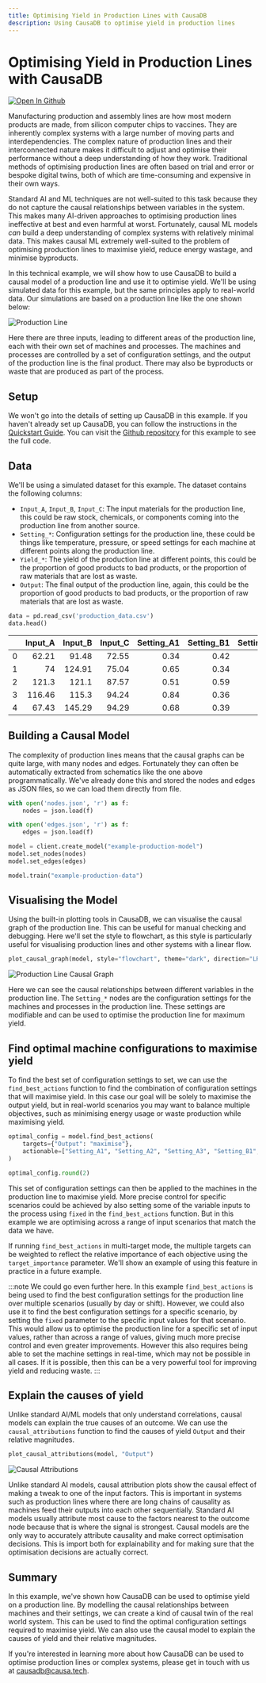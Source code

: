 ```yaml
---
title: Optimising Yield in Production Lines with CausaDB
description: Using CausaDB to optimise yield in production lines
---
```


# Optimising Yield in Production Lines with CausaDB

<!-- Github badge linking to ipynb -->
[![Open In Github](https://img.shields.io/badge/Open%20in-Github-lightgrey?logo=github)](https://github.com/causalabs/causadb-examples/blob/main/python/production_line/main.ipynb)

Manufacturing production and assembly lines are how most modern products are made, from silicon computer chips to vaccines. They are inherently complex systems with a large number of moving parts and interdependencies. The complex nature of production lines and their interconnected nature makes it difficult to adjust and optimise their performance without a deep understanding of how they work. Traditional methods of optimising production lines are often based on trial and error or bespoke digital twins, both of which are time-consuming and expensive in their own ways.

Standard AI and ML techniques are not well-suited to this task because they do not capture the causal relationships between variables in the system. This makes many AI-driven approaches to optimising production lines ineffective at best and even harmful at worst. Fortunately, causal ML models *can* build a deep understanding of complex systems with relatively minimal data. This makes causal ML extremely well-suited to the problem of optimising production lines to maximise yield, reduce energy wastage, and minimise byproducts. 

In this technical example, we will show how to use CausaDB to build a causal model of a production line and use it to optimise yield. We'll be using simulated data for this example, but the same principles apply to real-world data. Our simulations are based on a production line like the one shown below:

![Production Line](production_lines_optimisation_files/assembly_line_diagram.png)

Here there are three inputs, leading to different areas of the production line, each with their own set of machines and processes. The machines and processes are controlled by a set of configuration settings, and the output of the production line is the final product. There may also be byproducts or waste that are produced as part of the process.

## Setup

We won't go into the details of setting up CausaDB in this example. If you haven't already set up CausaDB, you can follow the instructions in the [Quickstart Guide](../causadb_quickstart). You can visit the [Github repository](https://github.com/causalabs/causadb-examples/blob/main/python/production_line/main.ipynb) for this example to see the full code.

## Data

We'll be using a simulated dataset for this example. The dataset contains the following columns:

* `Input_A`, `Input_B`, `Input_C`: The input materials for the production line, this could be raw stock, chemicals, or components coming into the production line from another source.
* `Setting_*`: Configuration settings for the production line, these could be things like temperature, pressure, or speed settings for each machine at different points along the production line.
* `Yield_*`: The yield of the production line at different points, this could be the proportion of good products to bad products, or the proportion of raw materials that are lost as waste.
* `Output`: The final output of the production line, again, this could be the proportion of good products to bad products, or the proportion of raw materials that are lost as waste.

```python
data = pd.read_csv('production_data.csv')
data.head()
```

|    |   Input_A |   Input_B |   Input_C |   Setting_A1 |   Setting_B1 |   Setting_B2 |   Setting_C1 |   Setting_C2 |   Yield_A1 | Setting_A2 |Yield_B1 |   Setting_B3 |   Yield_A2 |   Setting_A3 |   Yield_B2 |   Yield_C1 |   Yield_A3 |   Yield_B3 |   Yield_C2 |   Output |
|---:|----------:|----------:|----------:|------------:|------------:|------------:|------------:|------------:|-----------:|------------:|-----------:|------------:|-----------:|------------:|-----------:|-----------:|-----------:|-----------:|-----------:|---------:|
|  0 |     62.21 |     91.48 |     72.55 |        0.34 |        0.42 |        0.39 |        0.52 |        0.87 |       0.64 |        0.54 |       0.52 |        0.51 |       0.62 |        0.62 |       0.53 |       0.38 |       0.6  |       0.63 |       0.68 |     0.88 |
|  1 |     74    |    124.91 |     75.04 |        0.65 |        0.34 |        0.35 |        0.27 |        0.63 |       0.54 |        0.74 |       0.47 |        0.54 |       0.73 |        0.69 |       0.45 |       0.2  |       0.75 |       0.57 |       0.41 |     0.85 |
|  2 |    121.3  |    121.1  |     87.57 |        0.51 |        0.59 |        0.62 |        0.32 |        0.44 |       0.69 |        0.49 |       0.6  |        0.64 |       0.59 |        0.69 |       0.77 |       0.38 |       0.65 |       0.78 |       0.35 |     0.85 |
|  3 |    116.46 |    115.3  |     94.24 |        0.84 |        0.36 |        0.7  |        0.36 |        0.66 |       0.56 |        0.76 |       0.5  |        0.85 |       0.7  |        0.77 |       0.68 |       0.35 |       0.8  |       0.88 |       0.46 |     0.95 |
|  4 |     67.43 |    145.29 |     94.29 |        0.68 |        0.39 |        0.59 |        0.49 |        0.7  |       0.44 |        0.81 |       0.53 |        0.67 |       0.65 |        0.94 |       0.63 |       0.49 |       0.82 |       0.84 |       0.66 |     0.99 |

## Building a Causal Model

The complexity of production lines means that the causal graphs can be quite large, with many nodes and edges. Fortunately they can often be automatically extracted from schematics like the one above programmatically. We've already done this and stored the nodes and edges as JSON files, so we can load them directly from file.

```python
with open('nodes.json', 'r') as f:
    nodes = json.load(f)

with open('edges.json', 'r') as f:
    edges = json.load(f)

model = client.create_model("example-production-model")
model.set_nodes(nodes)
model.set_edges(edges)

model.train("example-production-data")
```

## Visualising the Model

Using the built-in plotting tools in CausaDB, we can visualise the causal graph of the production line. This can be useful for manual checking and debugging. Here we'll set the style to flowchart, as this style is particularly useful for visualising production lines and other systems with a linear flow.

```python
plot_causal_graph(model, style="flowchart", theme="dark", direction="LR")
```

![Production Line Causal Graph](production_lines_optimisation_files/causal_diagram.png)

Here we can see the causal relationships between different variables in the production line. The `Setting_*` nodes are the configuration settings for the machines and processes in the production line. These settings are modifiable and can be used to optimise the production line for maximum yield.

## Find optimal machine configurations to maximise yield

To find the best set of configuration settings to set, we can use the `find_best_actions` function to find the combination of configuration settings that will maximise yield. In this case our goal will be solely to maximise the output yield, but in real-world scenarios you may want to balance multiple objectives, such as minimising energy usage or waste production while maximising yield.

```python
optimal_config = model.find_best_actions(
    targets={"Output": "maximise"},
    actionable=["Setting_A1", "Setting_A2", "Setting_A3", "Setting_B1", "Setting_B2", "Setting_B3", "Setting_C1", "Setting_C2"],
)

optimal_config.round(2)
```

This set of configuration settings can then be applied to the machines in the production line to maximise yield. More precise control for specific scenarios could be achieved by also setting some of the variable inputs to the process using `fixed` in the `find_best_actions` function. But in this example we are optimising across a range of input scenarios that match the data we have.

If running `find_best_actions` in multi-target mode, the multiple targets can be weighted to reflect the relative importance of each objective using the `target_importance` parameter. We'll show an example of using this feature in practice in a future example.

:::note
We could go even further here. In this example `find_best_actions` is being used to find the best configuration settings for the production line over multiple scenarios (usually by day or shift). However, we could also use it to find the best configuration settings for a specific scenario, by setting the `fixed` parameter to the specific input values for that scenario. This would allow us to optimise the production line for a specific set of input values, rather than across a range of values, giving much more precise control and even greater improvements. However this also requires being able to set the machine settings in real-time, which may not be possible in all cases. If it is possible, then this can be a very powerful tool for improving yield and reducing waste.
:::

## Explain the causes of yield

Unlike standard AI/ML models that only understand correlations, causal models can explain the true causes of an outcome. We can use the `causal_attributions` function to find the causes of yield `Output` and their relative magnitudes.

```python
plot_causal_attributions(model, "Output")
```

![Causal Attributions](production_lines_optimisation_files/causal_attributions.png)

Unlike standard AI models, causal attribution plots show the causal effect of making a tweak to one of the input factors. This is important in systems such as production lines where there are long chains of causality as machines feed their outputs into each other sequentially. Standard AI models usually attribute most cause to the factors nearest to the outcome node because that is where the signal is strongest. Causal models are the only way to accurately attribute causality and make correct optimisation decisions. This is import both for explainability and for making sure that the optimisation decisions are actually correct.

## Summary

In this example, we've shown how CausaDB can be used to optimise yield on a production line. By modelling the causal relationships between machines and their settings, we can create a kind of causal twin of the real world system. This can be used to find the optimal configuration settings required to maximise yield. We can also use the causal model to explain the causes of yield and their relative magnitudes.

If you're interested in learning more about how CausaDB can be used to optimise production lines or complex systems, please get in touch with us at [causadb@causa.tech](mailto:causadb@causa.tech).